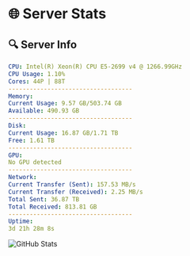# 🌐 Server Stats
## 🔍 Server Info
```yaml
CPU: Intel(R) Xeon(R) CPU E5-2699 v4 @ 1266.99GHz
CPU Usage: 1.10%
Cores: 44P | 88T
-----------------------------------
Memory:
Current Usage: 9.57 GB/503.74 GB
Available: 490.93 GB
-----------------------------------
Disk:
Current Usage: 16.87 GB/1.71 TB
Free: 1.61 TB
-----------------------------------
GPU:
No GPU detected
-----------------------------------
Network:
Current Transfer (Sent): 157.53 MB/s
Current Transfer (Received): 2.25 MB/s
Total Sent: 36.87 TB
Total Received: 813.81 GB
-----------------------------------
Uptime:
3d 21h 28m 8s
```
![GitHub Stats](https://img.shields.io/badge/Updated-2025-02-11_20:11:26-blue)